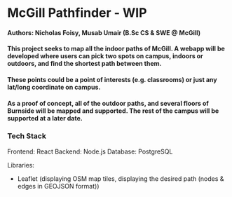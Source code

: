 # McGill Pathfinder - WIP 
#### Authors: Nicholas Foisy, Musab Umair (B.Sc CS & SWE @ McGill)
#### This project seeks to map all the indoor paths of McGill. A webapp will be developed where users can pick two spots on campus, indoors or outdoors, and find the shortest path between them.
#### These points could be a  point of interests (e.g. classrooms) or just any lat/long coordinate on campus.

#### As a proof of concept, all of the outdoor paths, and several floors of Burnside will be mapped and supported. The rest of the campus will be supported at a later date.

### Tech Stack
Frontend: React
Backend: Node.js
Database: PostgreSQL

Libraries:
- Leaflet (displaying OSM map tiles, displaying the desired path (nodes & edges in GEOJSON format))

